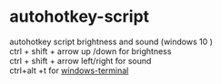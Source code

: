 # autohotkey-script
autohotkey script brightness and sound (windows 10 )
<br>
ctrl + shift + arrow up /down for brightness
<br>
ctrl + shift + arrow left/right for sound
<br>
ctrl+alt +t  for <a href="https://www.microsoft.com/en-us/p/windows-terminal/9n0dx20hk701?rtc=1#activetab=pivot:overviewtab">windows-terminal</a>
